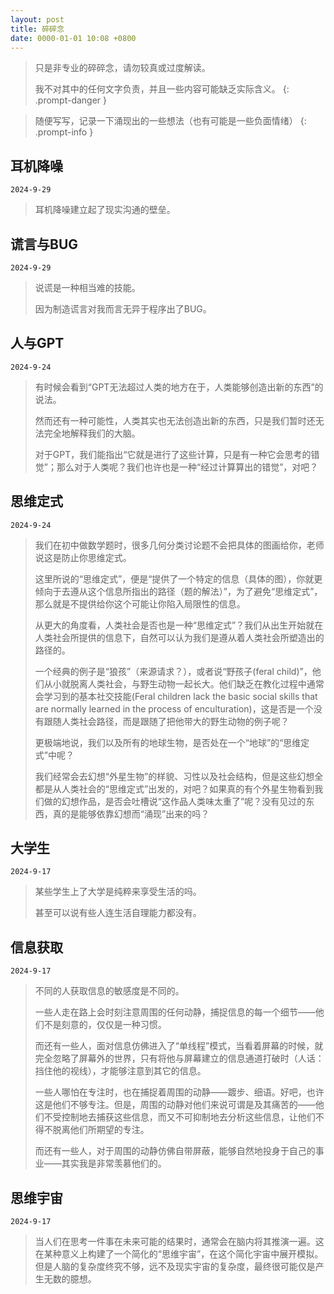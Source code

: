 ```yaml
---
layout: post
title: 碎碎念
date: 0000-01-01 10:08 +0800
---
```


> 只是非专业的碎碎念，请勿较真或过度解读。
>
> 我不对其中的任何文字负责，并且一些内容可能缺乏实际含义。
{: .prompt-danger }

> 随便写写，记录一下涌现出的一些想法（也有可能是一些负面情绪）
{: .prompt-info }

## 耳机降噪

`2024-9-29`

> 耳机降噪建立起了现实沟通的壁垒。

## 谎言与BUG

`2024-9-29`

> 说谎是一种相当难的技能。
>
> 因为制造谎言对我而言无异于程序出了BUG。

## 人与GPT

`2024-9-24`

> 有时候会看到“GPT无法超过人类的地方在于，人类能够创造出新的东西”的说法。
>
> 然而还有一种可能性，人类其实也无法创造出新的东西，只是我们暂时还无法完全地解释我们的大脑。
>
> 对于GPT，我们能指出“它就是进行了这些计算，只是有一种它会思考的错觉”；那么对于人类呢？我们也许也是一种“经过计算算出的错觉”，对吧？

## 思维定式

`2024-9-24`

> 我们在初中做数学题时，很多几何分类讨论题不会把具体的图画给你，老师说这是防止你思维定式。
>
> 这里所说的“思维定式”，便是“提供了一个特定的信息（具体的图），你就更倾向于去遵从这个信息所指出的路径（题的解法）”，为了避免“思维定式”，那么就是不提供给你这个可能让你陷入局限性的信息。
>
> 从更大的角度看，人类社会是否也是一种“思维定式”？我们从出生开始就在人类社会所提供的信息下，自然可以认为我们是遵从着人类社会所塑造出的路径的。
>
> 一个经典的例子是“狼孩”（来源请求？），或者说“野孩子(feral child)”，他们从小就脱离人类社会，与野生动物一起长大。他们缺乏在教化过程中通常会学习到的基本社交技能(Feral children lack the basic social skills that are normally learned in the process of enculturation)，这是否是一个没有跟随人类社会路径，而是跟随了把他带大的野生动物的例子呢？
>
> 更极端地说，我们以及所有的地球生物，是否处在一个“地球”的“思维定式”中呢？
>
> 我们经常会去幻想“外星生物”的样貌、习性以及社会结构，但是这些幻想全都是从人类社会的“思维定式”出发的，对吧？如果真的有个外星生物看到我们做的幻想作品，是否会吐槽说“这作品人类味太重了”呢？没有见过的东西，真的是能够依靠幻想而“涌现”出来的吗？

## 大学生

`2024-9-17`

> 某些学生上了大学是纯粹来享受生活的吗。
>
> 甚至可以说有些人连生活自理能力都没有。

## 信息获取

`2024-9-17`

> 不同的人获取信息的敏感度是不同的。
>
> 一些人走在路上会时刻注意周围的任何动静，捕捉信息的每一个细节——他们不是刻意的，仅仅是一种习惯。
>
> 而还有一些人，面对信息仿佛进入了“单线程”模式，当看着屏幕的时候，就完全忽略了屏幕外的世界，只有将他与屏幕建立的信息通道打破时（人话：挡住他的视线），才能够注意到其它的信息。
>
> 一些人哪怕在专注时，也在捕捉着周围的动静——踱步、细语。好吧，也许这是他们不够专注。但是，周围的动静对他们来说可谓是及其痛苦的——他们不受控制地去捕获这些信息，而又不可抑制地去分析这些信息，让他们不得不脱离他们所期望的专注。
>
> 而还有一些人，对于周围的动静仿佛自带屏蔽，能够自然地投身于自己的事业——其实我是非常羡慕他们的。

## 思维宇宙

`2024-9-17`

> 当人们在思考一件事在未来可能的结果时，通常会在脑内将其推演一遍。这在某种意义上构建了一个简化的“思维宇宙”，在这个简化宇宙中展开模拟。但是人脑的复杂度终究不够，远不及现实宇宙的复杂度，最终很可能仅是产生无数的臆想。
